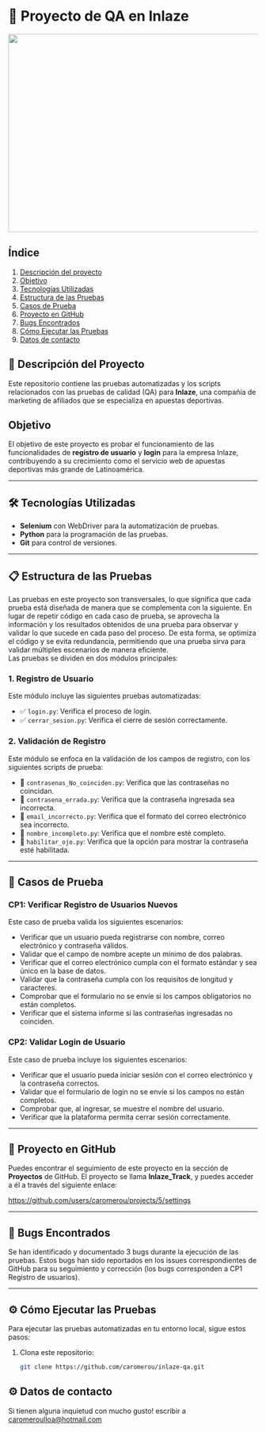 # 🚀 Proyecto de QA en Inlaze

<img src="https://th.bing.com/th/id/OIP.Nl1SszF1F9c-Y0t083n0FgHaFS?rs=1&pid=ImgDetMain" width="800" height="400">

## Índice

1. [Descripción del proyecto](#descripción-del-proyecto)
2. [Objetivo](#objetivo)
3. [Tecnologías Utilizadas](#tecnologías-utilizadas)
4. [Estructura de las Pruebas](#estructura-de-las-pruebas)
5. [Casos de Prueba](#casos-de-prueba)
6. [Proyecto en GitHub](#proyecto-en-github)
7. [Bugs Encontrados](#bugs-encontrados)
8. [Cómo Ejecutar las Pruebas](#cómo-ejecutar-las-pruebas)
9. [Datos de contacto](#datos-de-contacto)

## 📜 Descripción del Proyecto

Este repositorio contiene las pruebas automatizadas y los scripts relacionados con las pruebas de calidad (QA) para **Inlaze**, una compañía de marketing de afiliados que se especializa en apuestas deportivas.

## Objetivo

El objetivo de este proyecto es probar el funcionamiento de las funcionalidades de **registro de usuario** y **login** para la empresa Inlaze, contribuyendo a su crecimiento como el servicio web de apuestas deportivas más grande de Latinoamérica.

---

## 🛠 Tecnologías Utilizadas

- **Selenium** con WebDriver para la automatización de pruebas.
- **Python** para la programación de las pruebas.
- **Git** para control de versiones.

---

## 📋 Estructura de las Pruebas
Las pruebas en este proyecto son transversales, lo que significa que cada prueba está diseñada de manera que se complementa con la siguiente. En lugar de repetir código en cada caso de prueba, se aprovecha la información y los resultados obtenidos de una prueba para observar y validar lo que sucede en cada paso del proceso. De esta forma, se optimiza el código y se evita redundancia, permitiendo que una prueba sirva para validar múltiples escenarios de manera eficiente.
<br>
Las pruebas se dividen en dos módulos principales:

### 1. **Registro de Usuario**
Este módulo incluye las siguientes pruebas automatizadas:

- ✅ `login.py`: Verifica el proceso de login.
- ✅ `cerrar_sesion.py`: Verifica el cierre de sesión correctamente.

### 2. **Validación de Registro**
Este módulo se enfoca en la validación de los campos de registro, con los siguientes scripts de prueba:

- 🔑 `contrasenas_No_coinciden.py`: Verifica que las contraseñas no coincidan.
- 🔑 `contrasena_errada.py`: Verifica que la contraseña ingresada sea incorrecta.
- 🔑 `email_incorrecto.py`: Verifica que el formato del correo electrónico sea incorrecto.
- 🔑 `nombre_incompleto.py`: Verifica que el nombre esté completo.
- 🔑 `habilitar_ojo.py`: Verifica que la opción para mostrar la contraseña esté habilitada.

---

## 📝 Casos de Prueba

### CP1: Verificar Registro de Usuarios Nuevos

Este caso de prueba valida los siguientes escenarios:

- Verificar que un usuario pueda registrarse con nombre, correo electrónico y contraseña válidos.
- Validar que el campo de nombre acepte un mínimo de dos palabras.
- Verificar que el correo electrónico cumpla con el formato estándar y sea único en la base de datos.
- Validar que la contraseña cumpla con los requisitos de longitud y caracteres.
- Comprobar que el formulario no se envíe si los campos obligatorios no están completos.
- Verificar que el sistema informe si las contraseñas ingresadas no coinciden.

### CP2: Validar Login de Usuario

Este caso de prueba incluye los siguientes escenarios:

- Verificar que el usuario pueda iniciar sesión con el correo electrónico y la contraseña correctos.
- Validar que el formulario de login no se envíe si los campos no están completos.
- Comprobar que, al ingresar, se muestre el nombre del usuario.
- Verificar que la plataforma permita cerrar sesión correctamente.

---

## 📂 Proyecto en GitHub

Puedes encontrar el seguimiento de este proyecto en la sección de **Proyectos** de GitHub. El proyecto se llama **Inlaze_Track**, y puedes acceder a él a través del siguiente enlace:

https://github.com/users/caromerou/projects/5/settings

---

## 🐞 Bugs Encontrados

Se han identificado y documentado 3 bugs durante la ejecución de las pruebas. Estos bugs han sido reportados en los issues correspondientes de GitHub para su seguimiento y corrección (los bugs corresponden a CP1 Registro de usuarios).

---

## ⚙️ Cómo Ejecutar las Pruebas

Para ejecutar las pruebas automatizadas en tu entorno local, sigue estos pasos:

1. Clona este repositorio:
   ```bash
   git clone https://github.com/caromerou/inlaze-qa.git

## ⚙️ Datos de contacto 
Si tienen alguna inquietud con mucho gusto! escribir a caromeroulloa@hotmail.com 
